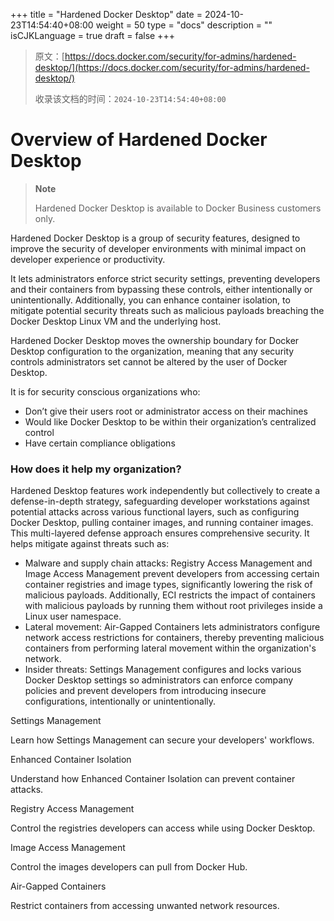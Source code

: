 +++
title = "Hardened Docker Desktop"
date = 2024-10-23T14:54:40+08:00
weight = 50
type = "docs"
description = ""
isCJKLanguage = true
draft = false
+++

> 原文：[https://docs.docker.com/security/for-admins/hardened-desktop/](https://docs.docker.com/security/for-admins/hardened-desktop/)
>
> 收录该文档的时间：`2024-10-23T14:54:40+08:00`

# Overview of Hardened Docker Desktop

> **Note**
>
> 
>
> Hardened Docker Desktop is available to Docker Business customers only.

Hardened Docker Desktop is a group of security features, designed to improve the security of developer environments with minimal impact on developer experience or productivity.

It lets administrators enforce strict security settings, preventing developers and their containers from bypassing these controls, either intentionally or unintentionally. Additionally, you can enhance container isolation, to mitigate potential security threats such as malicious payloads breaching the Docker Desktop Linux VM and the underlying host.

Hardened Docker Desktop moves the ownership boundary for Docker Desktop configuration to the organization, meaning that any security controls administrators set cannot be altered by the user of Docker Desktop.

It is for security conscious organizations who:

- Don’t give their users root or administrator access on their machines
- Would like Docker Desktop to be within their organization’s centralized control
- Have certain compliance obligations

### How does it help my organization?

Hardened Desktop features work independently but collectively to create a defense-in-depth strategy, safeguarding developer workstations against potential attacks across various functional layers, such as configuring Docker Desktop, pulling container images, and running container images. This multi-layered defense approach ensures comprehensive security. It helps mitigate against threats such as:

- Malware and supply chain attacks: Registry Access Management and Image Access Management prevent developers from accessing certain container registries and image types, significantly lowering the risk of malicious payloads. Additionally, ECI restricts the impact of containers with malicious payloads by running them without root privileges inside a Linux user namespace.
- Lateral movement: Air-Gapped Containers lets administrators configure network access restrictions for containers, thereby preventing malicious containers from performing lateral movement within the organization's network.
- Insider threats: Settings Management configures and locks various Docker Desktop settings so administrators can enforce company policies and prevent developers from introducing insecure configurations, intentionally or unintentionally.



Settings Management

Learn how Settings Management can secure your developers' workflows.



Enhanced Container Isolation

Understand how Enhanced Container Isolation can prevent container attacks.



Registry Access Management

Control the registries developers can access while using Docker Desktop.



Image Access Management

Control the images developers can pull from Docker Hub.



Air-Gapped Containers

Restrict containers from accessing unwanted network resources.
